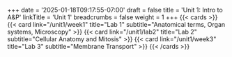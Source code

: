 +++
date = '2025-01-18T09:17:55-07:00'
draft = false
title = 'Unit 1: Intro to A&P'
linkTitle = 'Unit 1'
breadcrumbs = false
weight = 1
+++
{{< cards >}}
    {{< card link="/unit1/week1" title="Lab 1" subtitle="Anatomical terms, Organ systems, Microscopy" >}}
    {{< card link="/unit1/lab2" title="Lab 2" subtitle="Cellular Anatomy and Mitosis" >}}
    {{< card link="/unit1/week3" title="Lab 3" subtitle="Membrane Transport" >}}
    <!-- {{< card link="/unit1/week3" title="Lab 4" subtitle="Epithelial Tissue" >}}
    {{< card link="/unit1/week3" title="Lab 5" subtitle="Connective Tissue" >}} -->
{{< /cards >}}